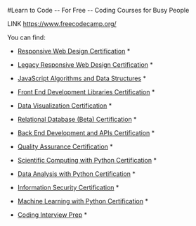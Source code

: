 #Learn to Code -- For Free -- Coding Courses for Busy People

LINK https://www.freecodecamp.org/

You can find:

- [Responsive Web Design Certification](https://www.freecodecamp.org/learn/2022/responsive-web-design/) *

- [Legacy Responsive Web Design Certification](https://www.freecodecamp.org/learn/responsive-web-design/) *

- [JavaScript Algorithms and Data Structures](https://www.freecodecamp.org/learn/javascript-algorithms-and-data-structures/) *

- [Front End Development Libraries Certification](https://www.freecodecamp.org/learn/front-end-development-libraries/) *

- [Data Visualization Certification](https://www.freecodecamp.org/learn/data-visualization/) *

- [Relational Database (Beta) Certification](https://www.freecodecamp.org/learn/relational-database/) *

- [Back End Development and APIs Certification](https://www.freecodecamp.org/learn/back-end-development-and-apis/) *

- [Quality Assurance Certification](https://www.freecodecamp.org/learn/quality-assurance/) *

- [Scientific Computing with Python Certification](https://www.freecodecamp.org/learn/scientific-computing-with-python/) *

- [Data Analysis with Python Certification](https://www.freecodecamp.org/learn/data-analysis-with-python/) *

- [Information Security Certification](https://www.freecodecamp.org/learn/information-security/) *

- [Machine Learning with Python Certification](https://www.freecodecamp.org/learn/machine-learning-with-python/) *

- [Coding Interview Prep](https://www.freecodecamp.org/learn/coding-interview-prep/) *
